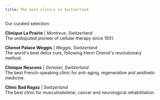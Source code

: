```yaml
---
title: The best clinics in Switzerland
---
```


Our curated selection:

**Clinique La Prairie** | *Montreux, Switzerland*  
The undisputed pioneer of cellular therapy since 1931.

**Chenot Palace Weggis** | *Weggis, Switzerland*  
The world's best detox cure, following Henri Chenot's revolutionary method.

**Clinique Nescens** | *Genolier, Switzerland*  
The best French-speaking clinic for anti-aging, regenerative and aesthetic medicine.

**Clinic Bad Ragaz** | *Switzerland*  
The best clinic for musculoskeletal, cancer and neurological rehabilitation.

